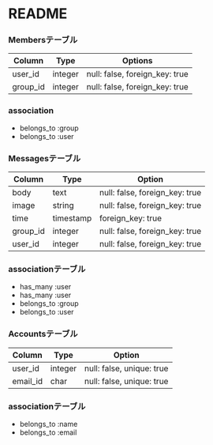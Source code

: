 # README

### Membersテーブル

|Column|Type|Options|
|------|----|-------|
|user_id|integer|null: false, foreign_key: true|
|group_id|integer|null: false, foreign_key: true|

### association
- belongs_to :group
- belongs_to :user




### Messagesテーブル

|Column|Type|Option|
|------|----|------|
|body|text|null: false, foreign_key: true
|image|string|null: false, foreign_key: true
|time|timestamp|foreign_key: true
|group_id|integer|null: false, foreign_key: true
|user_id|integer|null: false, foreign_key: true

### associationテーブル
- has_many :user
- has_many :user
- belongs_to :group
- belongs_to :user



### Accountsテーブル
|Column|Type|Option|
|------|----|------|
|user_id|integer|null: false, unique: true
|email_id|char|null: false, unique: true

### associationテーブル
- belongs_to :name
- belongs_to :email
